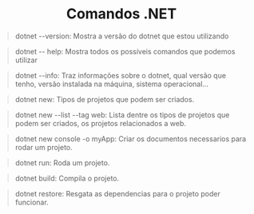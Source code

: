 <div align="center">
  <h1>Comandos .NET</h1>
    </div>

> dotnet --version: Mostra a versão do dotnet que estou utilizando

> dotnet -- help: Mostra todos os possíveis comandos que podemos utilizar

> dotnet --info: Traz informações sobre o dotnet, qual versão que tenho, versão instalada na máquina, sistema operacional...

> dotnet new: Tipos de projetos que podem ser criados.

> dotnet new --list --tag web: Lista dentre os tipos de projetos que podem ser criados, os projetos relacionados a web.

> dotnet new console -o myApp: Criar os documentos necessarios para rodar um projeto.

> dotnet run: Roda um projeto.

> dotnet build: Compila o projeto.

> dotnet restore: Resgata as dependencias para o projeto poder funcionar.
